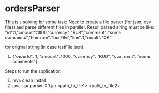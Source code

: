 # ordersParser
This is a solving for some task: Need to create a file parser (for json, csv files) and parse different files in parallel.
Result parsed string must be like: 
"id":1,"amount":1000,"currency":"RUB","comment":"some comments","filename":"testFile","line":1,"result":"OK" 

for original string (in case testFile.json):
1. {"orderId": 1, "amount": 1000, "currency": "RUB", "comment": "some comments"}

Steps to run the application:
1) mvn clean install
2) java -jar parser-0.1.jar <path_to_file1> <path_to_file2>
